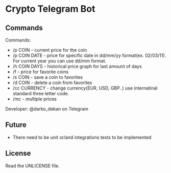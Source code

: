 # Crypto Telegram Bot

## Commands

Commands: 
- /p COIN - current price for the coin 
- /p COIN DATE - price for specific date in dd/mm/yy format(ex. 02/03/11).
For current year you can use dd/mm format.
- /h COIN DAYS - historical price graph for last amount of days
- /f - price for favorite coins
- /s COIN - save a coin to favorites
- /d COIN - delete a coin from favorites
- /cc CURRENCY - change currency(EUR, USD, GBP..) use internatinal standard three letter code.
- /mc - multiple prices


Developer: @darko_dekan on Telegram

## Future

- There need to be unit or/and integrations tests to be implemented

## License

Read the UNLICENSE file.
